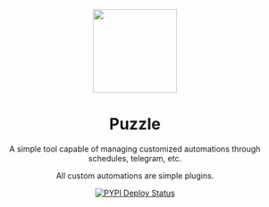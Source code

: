 <div align="center">
  <img src="https://raw.githubusercontent.com/derogab/puzzle/master/assets/images/icon.svg" align="center" width="150">
  <h1 align="center">Puzzle</h1>
  <p align="center">
    A simple tool capable of managing customized automations through schedules, telegram, etc.  
  </p>
  <p align="center">
    All custom automations are simple plugins. 
  </p>
</div>
<p align="center">
    <a href="https://github.com/derogab/puzzle/actions/workflows/python-publish.yml">
        <img src="https://github.com/derogab/puzzle/actions/workflows/python-publish.yml/badge.svg" alt="PYPI Deploy Status" />
    </a>
</p>